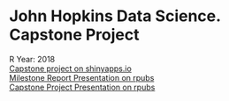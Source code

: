 # John Hopkins Data Science. Capstone Project
R
Year: 2018  
[Capstone project on shinyapps.io](https://vwsingh.shinyapps.io/capstoneProject/?_ga=2.133096462.1460294540.1612303728-308781024.1612303728)  
[Milestone Report Presentation on rpubs](https://rpubs.com/vwsingh/401742)  
[Capstone Project Presentation on rpubs](https://rpubs.com/vwsingh/408254)  
